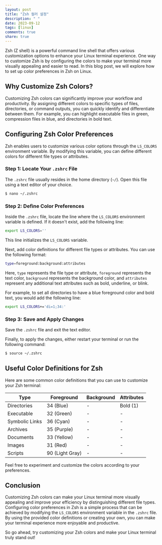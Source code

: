 ```yaml
---
layout: post
title: "Zsh 컬러 설정"
description: " "
date: 2023-09-12
tags: [linux]
comments: true
share: true
---
```


Zsh (Z shell) is a powerful command line shell that offers various customization options to enhance your Linux terminal experience. One way to customize Zsh is by configuring the colors to make your terminal more visually appealing and easier to read. In this blog post, we will explore how to set up color preferences in Zsh on Linux.

## Why Customize Zsh Colors?

Customizing Zsh colors can significantly improve your workflow and productivity. By assigning different colors to specific types of files, directories, or command outputs, you can quickly identify and differentiate between them. For example, you can highlight executable files in green, compression files in blue, and directories in bold text.

## Configuring Zsh Color Preferences

Zsh enables users to customize various color options through the `LS_COLORS` environment variable. By modifying this variable, you can define different colors for different file types or attributes.

### Step 1: Locate Your `.zshrc` File

The `.zshrc` file usually resides in the home directory (`~/`). Open this file using a text editor of your choice.

```bash
$ nano ~/.zshrc
```

### Step 2: Define Color Preferences

Inside the `.zshrc` file, locate the line where the `LS_COLORS` environment variable is defined. If it doesn't exist, add the following line:

```bash
export LS_COLORS=''
```

This line initializes the `LS_COLORS` variable.

Next, add color definitions for different file types or attributes. You can use the following format:

```bash
type=foreground:background:attributes
```

Here, `type` represents the file type or attribute, `foreground` represents the text color, `background` represents the background color, and `attributes` represent any additional text attributes such as bold, underline, or blink.

For example, to set all directories to have a blue foreground color and bold text, you would add the following line:

```bash
export LS_COLORS+='di=1;34:'
```

### Step 3: Save and Apply Changes

Save the `.zshrc` file and exit the text editor.

Finally, to apply the changes, either restart your terminal or run the following command:

```bash
$ source ~/.zshrc
```

## Useful Color Definitions for Zsh

Here are some common color definitions that you can use to customize your Zsh terminal:

| Type           | Foreground | Background | Attributes  |
| -------------- | ---------- | ---------- | ----------- |
| Directories    | 34 (Blue)  | -          | Bold (1)    |
| Executable     | 32 (Green) | -          | -           |
| Symbolic Links | 36 (Cyan)  | -          | -           |
| Archives       | 35 (Purple)| -          | -           |
| Documents      | 33 (Yellow)| -          | -           |
| Images         | 31 (Red)   | -          | -           |
| Scripts        | 90 (Light Gray) | -     | -           |

Feel free to experiment and customize the colors according to your preferences.

## Conclusion

Customizing Zsh colors can make your Linux terminal more visually appealing and improve your efficiency by distinguishing different file types. Configuring color preferences in Zsh is a simple process that can be achieved by modifying the `LS_COLORS` environment variable in the `.zshrc` file. By using the provided color definitions or creating your own, you can make your terminal experience more enjoyable and productive.

So go ahead, try customizing your Zsh colors and make your Linux terminal truly stand out!
